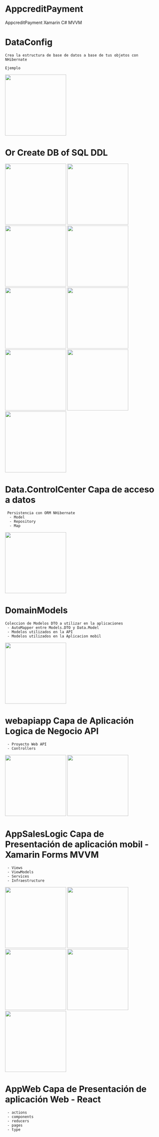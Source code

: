 # AppcreditPayment
AppcreditPayment
Xamarin 
C#
MVVM


# DataConfig
    Crea la estructura de base de datos a base de tus objetos con NHibernate
    
    Ejemplo 
  <img src="images/ERDB.png" height="200"></img>
  # Or Create DB of SQL DDL
    
 <img src="images/db1.png" height="200"></img>
 <img src="images/db2.png" height="200"></img>
 <img src="images/db3.png" height="200"></img>
 <img src="images/db4.png" height="200"></img>
 <img src="images/db5.png" height="200"></img>
 <img src="images/db6.png" height="200"></img>
 <img src="images/db7.png" height="200"></img>
 <img src="images/db8.png" height="200"></img>
 <img src="images/db9.png" height="200"></img>
   
    
    
#  Data.ControlCenter Capa de acceso a datos
     Persistencia con ORM NHibernate
      - Model
      - Repository
      - Map
 <img src="images/data1.PNG" height="200"></img>
   

   
# DomainModels 
    Coleccion de Modelos DTO a utilizar en la aplicaciones
     - AutoMapper entre Models.DTO y Data.Model
     - Modelos utilizados en la API 
     - Modelos utilizados en la Aplicacion mobil
   <img src="images/api3.PNG" height="200"></img>
     
 # webapiapp Capa de Aplicación Logica de Negocio API
     - Proyecto Web API
     - Controllers
  <img src="images/api1.PNG" height="200"></img>
  <img src="images/api2.PNG" height="200"></img>
 
  
 # AppSalesLogic Capa de Presentación de aplicación mobil - Xamarin Forms MVVM
     - Views
     - ViewModels
     - Services 
     - Infraestructure
 <img src="images/App.PNG" height="200"></img>
 <img src="images/App1.png" height="200"></img>
 <img src="images/App2.png" height="200"></img>
 <img src="images/App3.png" height="200"></img>
 <img src="images/App4.png" height="200"></img>
      
     
     
 # AppWeb Capa de Presentación de aplicación Web - React
     - actions
     - components
     - reducers
     - pages
     - type
     
 


